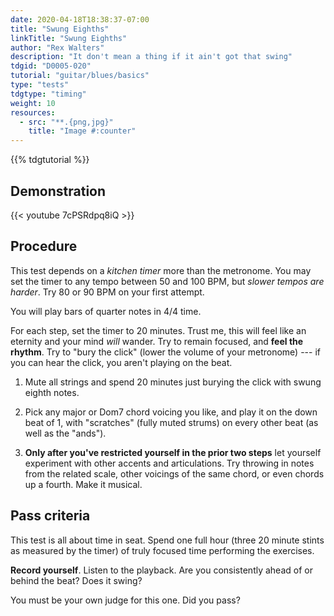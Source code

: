 ```yaml
---
date: 2020-04-18T18:38:37-07:00
title: "Swung Eighths"
linkTitle: "Swung Eighths"
author: "Rex Walters"
description: "It don't mean a thing if it ain't got that swing"
tdgid: "D0005-020"
tutorial: "guitar/blues/basics"
type: "tests"
tdgtype: "timing"
weight: 10
resources:
  - src: "**.{png,jpg}"
    title: "Image #:counter"
---
```


{{% tdgtutorial %}}


## Demonstration

{{< youtube 7cPSRdpq8iQ  >}}

## Procedure

This test depends on a *kitchen timer* more than the metronome. You may set the timer to any tempo between 50 and 100 BPM, but *slower tempos are harder*. Try 80 or 90 BPM on your first attempt.

You will play bars of quarter notes in 4/4 time.

For each step, set the timer to 20 minutes. Trust me, this will feel like an eternity and your mind *will* wander. Try to remain focused, and **feel the rhythm**. Try to "bury the click" (lower the volume of your metronome) --- if you can hear the click, you aren't playing on the beat.

1. Mute all strings and spend 20 minutes just burying the click with swung eighth notes.

2. Pick any major or Dom7 chord voicing you like, and play it on the down beat of 1, with "scratches" (fully muted strums) on every other beat (as well as the "ands").

3. **Only after you've restricted yourself in the prior two steps** let yourself experiment with other accents and articulations. Try throwing in notes from the related scale, other voicings of the same chord, or even chords up a fourth. Make it musical.

## Pass criteria

This test is all about time in seat. Spend one full hour (three 20 minute stints as measured by the timer) of truly focused time performing the exercises.

**Record yourself**. Listen to the playback. Are you consistently ahead of or behind the beat? Does it swing?

You must be your own judge for this one. Did you pass?
